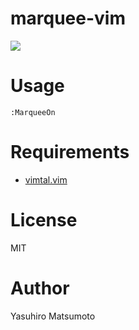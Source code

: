 # marquee-vim

![](https://raw.github.com/mattn/smarquee-vim/master/doc/marquee-vim.gif)

# Usage

    :MarqueeOn

# Requirements

* [vimtal.vim](https://github.com/vim-jp/vital.vim)

# License

MIT

# Author

Yasuhiro Matsumoto
